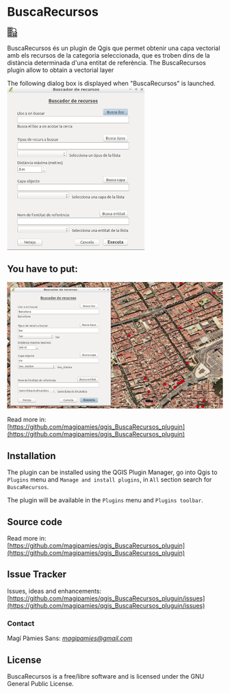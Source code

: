 # BuscaRecursos #

![](icon/icon.png)

BuscaRecursos és un plugin de Qgis que permet obtenir una capa vectorial amb els recursos de la categoria seleccionada, que es troben dins de la distància determinada d'una entitat de referència.
The BuscaRecursos plugin allow to obtain a vectorial layer

The following dialog box is displayed when "BuscaRecursos" is launched.
![](icon/formulari.png)

You have to put:
 - 

![](icon/formulari2.png)

Read more in: [https://github.com/magipamies/qgis_BuscaRecursos_pluguin](https://github.com/magipamies/qgis_BuscaRecursos_pluguin)

## Installation

The plugin can be installed using the QGIS Plugin Manager, go into Qgis to `Plugins` menu and `Manage and install plugins`, in `All` section search for `BuscaRecursos`.

The plugin will be available in the `Plugins` menu and `Plugins toolbar`.

## Source code

Read more in: [https://github.com/magipamies/qgis_BuscaRecursos_pluguin](https://github.com/magipamies/qgis_BuscaRecursos_pluguin)


## Issue Tracker

Issues, ideas and enhancements: [https://github.com/magipamies/qgis_BuscaRecursos_pluguin/issues](https://github.com/magipamies/qgis_BuscaRecursos_pluguin/issues)


### Contact

Magí Pàmies Sans: *magipamies@gmail.com*  

## License

BuscaRecursos is a free/libre software and is licensed under the GNU General Public License.
